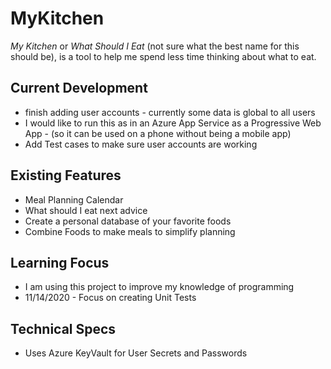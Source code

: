 # MyKitchen

_My Kitchen_ or _What Should I Eat_ (not sure what the best name for this should be), is a tool to help me spend less time thinking about what to eat.

## Current Development
* finish adding user accounts - currently some data is global to all users
* I would like to run this as in an Azure App Service as a Progressive Web App - (so it can be used on a phone without being a mobile app)
* Add Test cases to make sure user accounts are working

## Existing Features
* Meal Planning Calendar
* What should I eat next advice
* Create a personal database of your favorite foods
* Combine Foods to make meals to simplify planning

## Learning Focus
* I am using this project to improve my knowledge of programming
* 11/14/2020 - Focus on creating Unit Tests

## Technical Specs
* Uses Azure KeyVault for User Secrets and Passwords